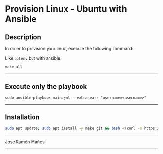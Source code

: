# Provision Linux - Ubuntu with Ansible

## Description
In order to provision your linux, execute the following command:

Like `dotenv` but with ansible.


```Makefile
make all
```

---

## Execute only the playbook
```ansible-playbook
sudo ansible-playbook main.yml --extra-vars "username=<username>"
```

---

## Installation
```bash
sudo apt update; sudo apt install -y make git && bash <(curl -s https://raw.githubusercontent.com/jrmanes/provision-linux/master/start.sh)
```

---
Jose Ramón Mañes

---
